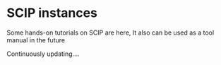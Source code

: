 # SCIP instances

Some hands-on tutorials on SCIP are here, It also can be used as a tool manual in the future




Continuously updating....

